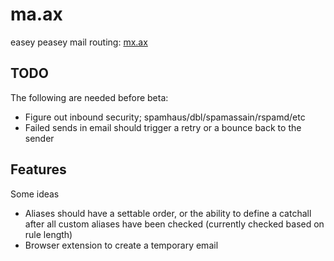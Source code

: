 # ma.ax
easey peasey mail routing: [mx.ax](https://mx.ax)

## TODO
The following are needed before beta:

- Figure out inbound security; spamhaus/dbl/spamassain/rspamd/etc
- Failed sends in email should trigger a retry or a bounce back to the sender

## Features
Some ideas

- Aliases should have a settable order, or the ability to define a catchall after 
  all custom aliases have been checked (currently checked based on rule length)
- Browser extension to create a temporary email

